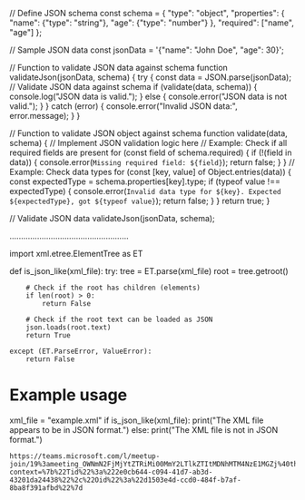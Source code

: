 // Define JSON schema
const schema = {
    "type": "object",
    "properties": {
        "name": {"type": "string"},
        "age": {"type": "number"}
    },
    "required": ["name", "age"]
};

// Sample JSON data
const jsonData = '{"name": "John Doe", "age": 30}';

// Function to validate JSON data against schema
function validateJson(jsonData, schema) {
    try {
        const data = JSON.parse(jsonData);
        // Validate JSON data against schema
        if (validate(data, schema)) {
            console.log("JSON data is valid.");
        } else {
            console.error("JSON data is not valid.");
        }
    } catch (error) {
        console.error("Invalid JSON data:", error.message);
    }
}

// Function to validate JSON object against schema
function validate(data, schema) {
    // Implement JSON validation logic here
    // Example: Check if all required fields are present
    for (const field of schema.required) {
        if (!(field in data)) {
            console.error(`Missing required field: ${field}`);
            return false;
        }
    }
    // Example: Check data types
    for (const [key, value] of Object.entries(data)) {
        const expectedType = schema.properties[key].type;
        if (typeof value !== expectedType) {
            console.error(`Invalid data type for ${key}. Expected ${expectedType}, got ${typeof value}`);
            return false;
        }
    }
    return true;
}

// Validate JSON data
validateJson(jsonData, schema);


....................................................



import xml.etree.ElementTree as ET

def is_json_like(xml_file):
    try:
        tree = ET.parse(xml_file)
        root = tree.getroot()

        # Check if the root has children (elements)
        if len(root) > 0:
            return False

        # Check if the root text can be loaded as JSON
        json.loads(root.text)
        return True

    except (ET.ParseError, ValueError):
        return False

# Example usage
xml_file = "example.xml"
if is_json_like(xml_file):
    print("The XML file appears to be in JSON format.")
else:
    print("The XML file is not in JSON format.")







    https://teams.microsoft.com/l/meetup-join/19%3ameeting_OWNmN2FjMjYtZTRiMi00MmY2LTlkZTItMDNhMTM4NzE1MGZj%40thread.v2/0?context=%7b%22Tid%22%3a%222e0cb644-c094-41d7-ab3d-43201da24438%22%2c%22Oid%22%3a%22d1503e4d-ccd0-484f-b7af-8ba8f391afbd%22%7d
